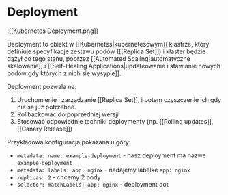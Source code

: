 # Deployment

![[Kubernetes Deployment.png]]

Deployment to obiekt w [[Kubernetes|kubernetesowym]] klastrze, który definiuje specyfikacje zestawu podów ([[Replica Set]]) i klaster będzie dążył do tego stanu, poprzez [[Automated Scaling|automatyczne skalowanie]] i [[Self-Healing Applications|updateowanie i stawianie nowych podów gdy których z nich się wysypie]].

Deployment pozwala na:
1. Uruchomienie i zarządzanie [[Replica Set]], i potem czyszczenie ich gdy nie sa już potrzebne.
2. Rollbackować do poprzedniej wersji
3. Stosować odpowiednie techniki deploymenty (np. [[Rolling updates]], [[Canary Release]])

Przykładowa konfiguracja pokazana u góry:
- `metadata: name: example-deployment` - nasz deployment ma nazwe `example-deployment`
- `metadata: labels: app: nginx` -  nadajemy labelke `app: nginx`
- `replicas: 2` - chcemy 2 pody
- `selector: matchLabels: app: nginx` - deployment dot